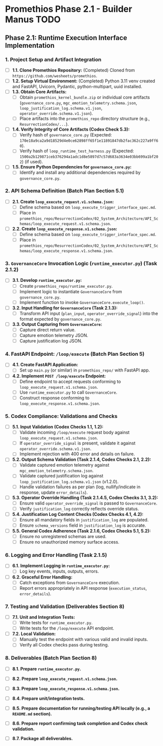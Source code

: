 # Promethios Phase 2.1 - Builder Manus TODO

## Phase 2.1: Runtime Execution Interface Implementation

### 1. Project Setup and Artifact Integration
- [ ] **1.1. Clone Promethios Repository:** (Completed) Cloned from `https://github.com/wesheets/promethios`.
- [ ] **1.2. Setup Virtual Environment:** (Completed) Python 3.11 venv created and FastAPI, Uvicorn, Pydantic, python-multipart, uuid installed.
- [ ] **1.3. Obtain Core Artifacts:**
    - [ ] Obtain `promethios_kernel_bundle.zip` or individual core artifacts (`governance_core.py`, `mgc_emotion_telemetry.schema.json`, `loop_justification_log.schema.v1.json`, `operator_override.schema.v1.json`).
    - [ ] Place artifacts into the `promethios_repo` directory structure (e.g., `ResurrectionCodex/...`).
- [ ] **1.4. Verify Integrity of Core Artifacts (Codex Check 5.3):**
    - [ ] Verify hash of `governance_core.py` (Expected: `170e18a9ca2a9d18529d4e0ce62898ff65f1e11891847db2fac362c227a9ff60`).
    - [ ] Verify hash of `loop_runtime_test_harness.py` (Expected: `1500a2b129871ceb376294a1adc1d8e5897d7c57d683a3634e03bb699a1bf202`) (if used).
- [ ] **1.5. Ensure Python Dependencies for `governance_core.py`:**
    - [ ] Identify and install any additional dependencies required by `governance_core.py`.

### 2. API Schema Definition (Batch Plan Section 5.1)
- [ ] **2.1. Create `loop_execute_request.v1.schema.json`:**
    - [ ] Define schema based on `loop_execute_trigger_interface_spec.md`.
    - [ ] Place in `promethios_repo/ResurrectionCodex/02_System_Architecture/API_Schemas/loop_execute_request.v1.schema.json`.
- [ ] **2.2. Create `loop_execute_response.v1.schema.json`:**
    - [ ] Define schema based on `loop_execute_trigger_interface_spec.md`.
    - [ ] Place in `promethios_repo/ResurrectionCodex/02_System_Architecture/API_Schemas/loop_execute_response.v1.schema.json`.

### 3. `GovernanceCore` Invocation Logic (`runtime_executor.py`) (Task 2.1.2)
- [ ] **3.1. Develop `runtime_executor.py`:**
    - [ ] Create `promethios_repo/runtime_executor.py`.
    - [ ] Implement logic to instantiate `GovernanceCore` from `governance_core.py`.
    - [ ] Implement function to invoke `GovernanceCore.execute_loop()`.
- [ ] **3.2. Input Handling for `GovernanceCore` (Task 2.1.3):**
    - [ ] Transform API input (`plan_input`, `operator_override_signal`) into the format expected by `governance_core.py`.
- [ ] **3.3. Output Capturing from `GovernanceCore`:**
    - [ ] Capture direct return value.
    - [ ] Capture emotion telemetry JSON.
    - [ ] Capture justification log JSON.

### 4. FastAPI Endpoint: `/loop/execute` (Batch Plan Section 5)
- [ ] **4.1. Create FastAPI Application:**
    - [ ] Set up `main.py` (or similar) in `promethios_repo/` with FastAPI app.
- [ ] **4.2. Implement `POST /loop/execute` Endpoint:**
    - [ ] Define endpoint to accept requests conforming to `loop_execute_request.v1.schema.json`.
    - [ ] Use `runtime_executor.py` to call `GovernanceCore`.
    - [ ] Construct response conforming to `loop_execute_response.v1.schema.json`.

### 5. Codex Compliance: Validations and Checks
- [ ] **5.1. Input Validation (Codex Checks 1.1, 1.2):**
    - [ ] Validate incoming `/loop/execute` request body against `loop_execute_request.v1.schema.json`.
    - [ ] If `operator_override_signal` is present, validate it against `operator_override.schema.v1.json`.
    - [ ] Implement rejection with 400 error and details on failure.
- [ ] **5.2. Output Schema Validation (Task 2.1.4, Codex Checks 2.1, 2.2):**
    - [ ] Validate captured emotion telemetry against `mgc_emotion_telemetry.schema.json`.
    - [ ] Validate captured justification log against `loop_justification_log.schema.v1.json` (v1.2.0).
    - [ ] Handle validation failures as per plan (log, nullify/indicate in response, update `error_details`).
- [ ] **5.3. Operator Override Handling (Task 2.1.4.5, Codex Checks 3.1, 3.2):**
    - [ ] Ensure valid `operator_override_signal` is passed to `GovernanceCore`.
    - [ ] Verify `justification_log` correctly reflects override status.
- [ ] **5.4. Justification Log Content Checks (Codex Checks 4.1, 4.2):**
    - [ ] Ensure all mandatory fields in `justification_log` are populated.
    - [ ] Ensure `schema_versions` field in `justification_log` is accurate.
- [ ] **5.5. General Codex Adherence (Task 2.1.6, Codex Checks 5.1, 5.2):**
    - [ ] Ensure no unregistered schemas are used.
    - [ ] Ensure no unauthorized memory surface access.

### 6. Logging and Error Handling (Task 2.1.5)
- [ ] **6.1. Implement Logging in `runtime_executor.py`:**
    - [ ] Log key events, inputs, outputs, errors.
- [ ] **6.2. Graceful Error Handling:**
    - [ ] Catch exceptions from `GovernanceCore` execution.
    - [ ] Report errors appropriately in API response (`execution_status`, `error_details`).

### 7. Testing and Validation (Deliverables Section 8)
- [ ] **7.1. Unit and Integration Tests:**
    - [ ] Write tests for `runtime_executor.py`.
    - [ ] Write tests for the `/loop/execute` API endpoint.
- [ ] **7.2. Local Validation:**
    - [ ] Manually test the endpoint with various valid and invalid inputs.
    - [ ] Verify all Codex checks pass during testing.

### 8. Deliverables (Batch Plan Section 8)
- [ ] **8.1. Prepare `runtime_executor.py`.**
- [ ] **8.2. Prepare `loop_execute_request.v1.schema.json`.**
- [ ] **8.3. Prepare `loop_execute_response.v1.schema.json`.**
- [ ] **8.4. Prepare unit/integration tests.**
- [ ] **8.5. Prepare documentation for running/testing API locally (e.g., a `README.md` section).**
- [ ] **8.6. Prepare report confirming task completion and Codex check validation.**
- [ ] **8.7. Package all deliverables.**

